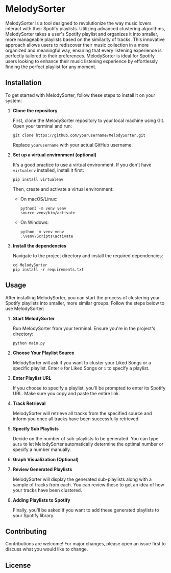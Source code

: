 
# MelodySorter

MelodySorter is a tool designed to revolutionize the way music lovers interact with their Spotify playlists. Utilizing advanced clustering algorithms, MelodySorter takes a user's Spotify playlist and organizes it into smaller, more manageable playlists based on the similarity of tracks. This innovative approach allows users to rediscover their music collection in a more organized and meaningful way, ensuring that every listening experience is perfectly tailored to their preferences. MelodySorter is ideal for Spotify users looking to enhance their music listening experience by effortlessly finding the perfect playlist for any moment.

## Installation

To get started with MelodySorter, follow these steps to install it on your system:

1. **Clone the repository**

   First, clone the MelodySorter repository to your local machine using Git. Open your terminal and run:

   ```
   git clone https://github.com/yourusername/MelodySorter.git
   ```

   Replace `yourusername` with your actual GitHub username.

2. **Set up a virtual environment (optional)**

   It's a good practice to use a virtual environment. If you don't have `virtualenv` installed, install it first:

   ```
   pip install virtualenv
   ```

   Then, create and activate a virtual environment:

   - On macOS/Linux:
     ```
     python3 -m venv venv
     source venv/bin/activate
     ```

   - On Windows:
     ```
     python -m venv venv
     .\venv\Scripts\activate
     ```

3. **Install the dependencies**

   Navigate to the project directory and install the required dependencies:

   ```
   cd MelodySorter
   pip install -r requirements.txt
   ```

## Usage

After installing MelodySorter, you can start the process of clustering your Spotify playlists into smaller, more similar groups. Follow the steps below to use MelodySorter:

1. **Start MelodySorter**

   Run MelodySorter from your terminal. Ensure you're in the project's directory:

   ```
   python main.py
   ```

2. **Choose Your Playlist Source**

   MelodySorter will ask if you want to cluster your Liked Songs or a specific playlist. Enter `0` for Liked Songs or `1` to specify a playlist.

3. **Enter Playlist URL**

   If you choose to specify a playlist, you'll be prompted to enter its Spotify URL. Make sure you copy and paste the entire link.

4. **Track Retrieval**

   MelodySorter will retrieve all tracks from the specified source and inform you once all tracks have been successfully retrieved.

5. **Specify Sub Playlists**

   Decide on the number of sub-playlists to be generated. You can type `auto` to let MelodySorter automatically determine the optimal number or specify a number manually.

6. **Graph Visualization (Optional)**

7. **Review Generated Playlists**

   MelodySorter will display the generated sub-playlists along with a sample of tracks from each. You can review these to get an idea of how your tracks have been clustered.

8. **Adding Playlists to Spotify**

   Finally, you'll be asked if you want to add these generated playlists to your Spotify library.

## Contributing

Contributions are welcome! For major changes, please open an issue first to discuss what you would like to change.

## License


